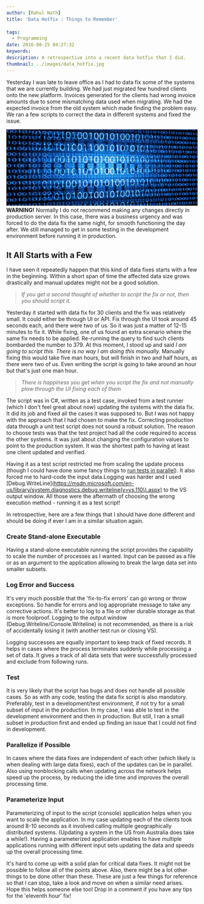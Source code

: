 ```yaml
---
author: [Rahul Nath]
title: 'Data Hotfix : Things to Remember'
  
tags:
  - Programming
date: 2016-08-25 04:27:32
keywords:
description: A retrospective into a recent data hotfix that I did.
thumbnail: ../images/data_hotfix.jpg
---
```


Yesterday I was late to leave office as I had to data fix some of the systems that we are currently building. We had just migrated few hundred clients onto the new platform. Invoices generated for the clients had wrong invoice amounts due to some mismatching data used when migrating. We had the expected invoice from the old system which made finding the problem easy. We ran a few scripts to correct the data in different systems and fixed the issue.

<a href="http://static1.squarespace.com/static/54652521e4b0045935420a6c/t/548dee03e4b0f1b25cb560d5/1418587652009/Data.jpg?format=1500w">
    <img class="center" alt="Data Hotfix" src="../images/data_hotfix.jpg" />
</a>

<div class="alert alert-warning">
<strong>WARNING!</strong> Normally I do not recommend making any changes directly in production server. In this case, there was a business urgency and was forced to do the data fix the same night, for smooth functioning the day after. We still managed to get in some testing in the development environment before running it in production.
</div>

## It All Starts with a Few

I have seen it repeatedly happen that this kind of data fixes starts with a few in the beginning. Within a short span of time the affected data size grows drastically and manual updates might not be a good solution.

> _If you get a second thought of whether to script the fix or not, then you should script it._

Yesterday it started with data fix for 30 clients and the fix was relatively small. It could either be through UI or API. Fix through the UI took around 45 seconds each, and there were two of us. So it was just a matter of 12-15 minutes to fix it. While fixing, one of us found an extra scenario where the same fix needs to be applied. Re-running the query to find such clients bombarded the number to 379. At this moment, I stood up and said _I am going to script this. There is no way I am doing this manually._ Manually fixing this would take five man hours, but will finish in two and half hours, as there were two of us. Even writing the script is going to take around an hour but that's just one man hour.

> _There is happiness you get when you script the fix and not manually plow through the UI fixing each of them_

The script was in C#, written as a test case, invoked from a test runner (which I don't feel great about now) updating the systems with the data fix. It did its job and fixed all the cases it was supposed to. But I was not happy with the approach that I had chosen to make the fix. Correcting production data through a unit test script does not sound a robust solution. The reason to choose tests was that the test project had all the code required to access the other systems. It was just about changing the configuration values to point to the production system. It was the shortest path to having at least one client updated and verified.

Having it as a test script restricted me from scaling the update process (though I could have done some fancy things to [run tests in parallel](https://xunit.github.io/docs/running-tests-in-parallel.html)). It also forced me to hard-code the input data.Logging was harder and I used [Debug.WriteLine](https://msdn.microsoft.com/en-us/library/system.diagnostics.debug.writeline(v=vs.110\).aspx) to the VS output window. All those were the aftermath of choosing the wrong execution method - running it as a test script!

In retrospective, here are a few things that I should have done different and should be doing if ever I am in a similar situation again.

### **Create Stand-alone Executable**

Having a stand-alone executable running the script provides the capability to scale the number of processes as I wanted. Input can be passed as a file or as an argument to the application allowing to break the large data set into smaller subsets.

### **Log Error and Success**

It's very much possible that the 'fix-to-fix errors' can go wrong or throw exceptions. So handle for errors and log appropriate message to take any corrective actions. It's better to log to a file or other durable storage as that is more foolproof. Logging to the output window (Debug.Writeline/Console.Writeline) is not recommended, as there is a risk of accidentally losing it (with another test run or closing VS).

Logging successes are equally important to keep track of fixed records. It helps in cases where the process terminates suddenly while processing a set of data. It gives a track of all data sets that were successfully processed and exclude from following runs.

### **Test**

It is very likely that the script has bugs and does not handle all possible cases. So as with any code, testing the data fix script is also mandatory. Preferably, test in a development/test environment, if not try for a small subset of input in the production. In my case, I was able to test in the development environment and then in production. But still, I ran a small subset in production first and ended up finding an issue that I could not find in development.

### **Parallelize if Possible**

In cases where the data fixes are independent of each other (which likely is when dealing with large data fixes), each of the updates can be in parallel. Also using nonblocking calls when updating across the network helps speed up the process, by reducing the idle time and improves the overall processing time.

### **Parameterize Input**

Parameterizing of input to the script (console) application helps when you want to scale the application. In my case updating each of the clients took around 8-10 seconds as it involved calling multiple geographically distributed systems. (Updating a system in the US from Australia does take a while!). Having a parameterized application enables to have multiple applications running with different input sets updating the data and speeds up the overall processing time.

It's hard to come up with a solid plan for critical data fixes. It might not be possible to follow all of the points above. Also, there might be a lot other things to be done other than these. These are just a few things for reference so that I can stop, take a look and move on when a similar need arises. Hope this helps someone else too! Drop in a comment if you have any tips for the 'eleventh hour' fix!
